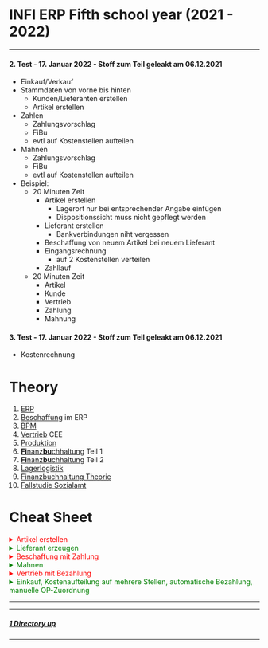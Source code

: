 # INFI ERP Fifth school year (2021 - 2022)

----

#### **2. Test - 17. Januar 2022 - Stoff zum Teil geleakt am 06.12.2021**
   - Einkauf/Verkauf
   - Stammdaten von vorne bis hinten
      - Kunden/Lieferanten erstellen
      - Artikel erstellen
   - Zahlen
      - Zahlungsvorschlag
      - FiBu
      - evtl auf Kostenstellen aufteilen
   - Mahnen
      - Zahlungsvorschlag
      - FiBu
      - evtl auf Kostenstellen aufteilen
- Beispiel:
   - 20 Minuten Zeit
      - Artikel erstellen
         - Lagerort nur bei entsprechender Angabe einfügen
   	     - Dispositionssicht muss nicht gepflegt werden
      - Lieferant erstellen
         - Bankverbindungen niht vergessen
      - Beschaffung von neuem Artikel bei neuem Lieferant
      - Eingangsrechnung
         - auf 2 Kostenstellen verteilen
      - Zahllauf
   - 20 Minuten Zeit
      - Artikel
	  - Kunde
	  - Vertrieb
	  - Zahlung
	  - Mahnung


#### **3. Test - 17. Januar 2022 - Stoff zum Teil geleakt am 06.12.2021**
- Kostenrechnung


Theory
====

1. [ERP](./01_ERP.pdf)
2. [Beschaffung](./02_Beschaffung_ERP.pdf) im ERP
3. [BPM](./02_BPM.pdf)
4. [Vertrieb](./03_Vertrieb_CEE.pdf) CEE
5. [Produktion](./04_Produktion_1und2_CEE.pdf)
6. [**Fi**nanz**bu**chhaltung](./05_FiBu_CEE01_man_buchen.pdf) Teil 1
7. [**Fi**nanz**bu**chhaltung](./05_FiBu_CEE02_int_prozesse.pdf) Teil 2
8. [Lagerlogistik](./08_Lagerlogistik_Lagerplatzsteuerung.pdf)
9. [Finanzbuchhaltung Theorie](./99_FI_CO_Theorie.pdf)
10. [Fallstudie Sozialamt](./fallstudie_sozialamt_v.2.pdf)

Cheat Sheet
====

<details>
<summary style="color:red">Artikel erstellen</summary>

1. **Artikel**
   1. **Basis**
      - Artikelnummer
      - Bezeichnung
      - Basiseinheit: ``Stk``
      - Verpackungen
         - 1 ``Pal``
         - 10 ``Stk.``
         - ``80000`` (Europalette)
   2. **Rechnungswesen**
      - Vorsteuer-Klassifikation: ``100``
      - Mehrsteuer-Klassifikation: ``100``
      - Aufwandskonto-Klassifikation: ``500-300`` (WEK Handelsware)
      - Erlöskonto-Klassifikation: ``400-300`` (Erlöse Handelsware)
      - Bestandskonto-Klassifikation: ``100-300`` (Bestand Handelsware)
      - Kostenarten-Klassifikation Vertrieb: ``300``
      - Kostenarten-Klassifikation Beschaffung: ``300``
      - Kostenarten-Klassifikation Produktion: ``300``
      - Kostenarten-Klassifikation Lagerlogistik: ``300``
      - Preis 1 - Pflichtfeld: beliebiger Geldbetrag
   3. **Lagerlogistik**
      - Klassifikation: ``300``
      - Lademittel: ``80000`` (Europalette)
   4. **Disposition**
      - Mindestbestand
      - Maximalbestand
      - Meldebestand
      - Füllbestand
      - Bedarfsdeckung: ``Externe Beschaffung``
      - Beschaffungsdisponent: ``ADM_KEJ``
      - [ ] Produktionsdaten anwenden
   5. **Beschaffung**
      - Klassifikation: ``300``
      - Standard-Lagerort: ``100``
      - Einheiten: ``Stk.``
   6. **Vertrieb**
      - Klassifikation: ``300``
      - Standard-Lager: ``100``
      - Einheiten: ``Stk.``

</details>
<details><summary style="color:green">Lieferant erzeugen</summary>

1. **Partner**
   1. **Basis**
      - Name
      - Adresse
   2. **Rechnungswesen**
      - **Finanzbuchhaltungsdaten**
         - **Debitor**
            - [x] <u>D</u>ebitor
            - Ausgangssteuer-Klassifikation: ``100`` (Vertrieb Inland)
            - Zahlungsprofil: ``100`` (30 Tage Netto)
			- PFLICHT !! Partnerkonten-Klassifikation: ``100`` (Inland)
         - **Kreditor**:
            - [x] <u>K</u>reditor
            - Zahlungsbedingung: ``120`` (Sofort Netto)
            - Partnerkonto-Klassifikation: ``100`` (Inland)
            - Eingangssteuer-Klassifikation: ``500`` (Beschaffung Inland)
            - **Allgemeines**
               - Sammelkontenprofil: ``200`` (Verbindlichkeiten Inland)
            - **Zahlung**
               - Abzugsprofil: ``100`` (Standard Abzugsprofil)
            - **Mahnung**
               - Mahnprofil: ``100`` (Standard Mahnprofil)
      - **Bankverbindungen**
         - Land: ``DE``
         - Bank: Banknummer auswählen
         - Kontonummer: frei wählen
         - Kontoinhaber: Name
         - Zahlungsweg: ``100`` (Überweisung Inland)
         - Bankkontotyp: ``Normal``
         - Kontobezeichnung: ``Girokonto``
         - [x] Be<u>v</u>orzugt
         - [x] A<u>k</u>tiv
   3. **Lieferant**
      - Klassifikation: Nach Region
      - Lieferbedingung: ``110`` (Frei Haus)
   4. **Kunde**
      - **Basis**
         - Klassifikation: Wie bei ``Lieferant``
         - Lieferbedingung: ``110`` (Frei Haus)

</details>
<details><summary style="color:red">Beschaffung mit Zahlung</summary>

1. **Beschaffungsaufträge**
   - Nummer
      - ``100``
      - Neu
   - Lieferant: Der Lieferant. Bspw ``UG00703``
   - Fremdbelegnummer: Irgendwas
   - Wunschtermin: Irgendwann ab heute in der Zukunft
   - Speichern
   - **Position hinzufügen**
      - **Allgemeines**
         - Artikel: Artikel auswählen. Bspw ``UG00704``
	     - Gesamtmenge: Beliebige Menge. Bspw. ``20 Stk``
		 - Evtl. ``Lagerort`` ändern von ``100`` (Standard Lager) auf eigenes Lager
	  - **Preise**
	     - Preisherkunft: 2 Manuell
		 - Bruttopreis: Preis eintragen. Bspw. ``50,00 EUR``
		 - Preisdimension: Beliebig. Bspw. ``Pro Stk``
		 - "Enter", bzw. ``übernehmen (Eingabetaste)`` drücken
		 - Speichern
		 - Rolle: ``Lieferauftrag erzeugen und Warenrücklieferschein mit Materialbuchung ausgeben..``
		 - ``Ausgeben``
2. **Wareneingänge**
   - Nummer:
      - ``100``
   - Lieferpartner: Der selbe Lieferant. Bspw. ``UG00703``
      - Neu
	  - Fremdbelegnummer:
	     - Irgendwas
		 - Irgendwann ab heute in der Zukunft
	  - Rolle
	     - Positionen mit Auftragsbezig einfügen...
		    - Nummer von Beschaffungsauftrag in ``Nummer`` einügen. Bspw. ``BA1171``
		    - Häckchen hinten setzen
			- ``Zuordnung speichern``
	  - Speichern
	  - Rolle
	     - Wareneingang buchen...
		    - [x] Wareneingangsetiketten ausgeben
			- [x] Warnungen automatisch bestätigen
			- ``Asugeben``
3. **Eingangsrechnung**
   - Nummer:
      - ``100``
	  - Neu
	  - Rechnungssteller: Selbiger Lieferant. Bspw. ``UG00703``
	  - Fremdbelegnummer und -datum
	     - Irgendwas
		 - Irgendwann ab heute in der Zukunft
	  - Leistungsdatum
	     - Irgendwann ab heute in der Zukunft
	  - Speichern
	  - kleine Rolle
	     - ``Wareneingang automatisch mit Auftragsposition verknüpfen``
		    - Nummer: Nummer von Beschaffungsaufrag. Bspw. ``BA1171``
			- Häckchen hinten setzen
			- Zuordnungen speichern
      - Speichern
	  - Auftragsstelle anwählen
	  - Kostenrechnungsdaten hinzufügen
	     - Kostenstelle: Bspw. ``802000`` (Einkauf)
		 - Kostenträger: Ignorieren
		 - Fakturierte Menge: Teil von Gesamtmenge. Bspw. ``5,00 Stk``
		 - Nettobetrag: Sollte sich von selber ergeben
	  - Auftragsstelle anwählen
	  - Kostenrechnungsdaten hinzufügen
	     - Kostenstelle: Bspw. ``805000`` (Einkauf)
		 - Kostenträger: Ignorieren
		 - Fakturierte Menge: restlicher Teil von Gesamtmenge. Bspw. ``15,00 Stk``
		 - Nettobetrag: Sollte sich von selber ergeben
	  - Bruttobetrag: Mit Betrag von ``Saldo`` gleich setzen. Bspw. ``1190,00 EUR``
	  - Speichern
	     - ``Saldo`` muss dann auf ``0,00 EUR`` stehen.
	  - Rolle
	     - Eingangsrechnung buchen
		 - In der HTL
		    - ``Sofort``
	     - Außerhalb der HTL
		    - ``Im Hintergrund``
4. **Cockpit: Eingangsrechnungen**
   - Eingangsdatum: Datum der Rechnung. Bspw. ``heute`` oder ``17.01.2022``
   - Status: ``(Alle)``
   - Zuständiger Mitarbeiter: Nummer des Mitarbeiters. Bspw. ``H20A007``
   - Eingabetaste drücken
   - Häckchen für betroffene Eingangsrechnungen setzen
   - Rolle
      - Rechnungen übertragen...
	     - In der HTL
		    - ``Sofort``
	     - Außerhalb der HTL:
		    - ``Im Hintergrund``
5. **Cockpit: Buchungsläufe Finanzbuchhaltung**
   - Herkunft: ``(Alle)``
   - Erfasst von: Nummer des Mitarbeiters. Bspw. ``H20A007``
   - Status: ``(Alle)``
   - Eingabetaste drücken
   - Häckchen setzen bei betreffender Eingangsrechnung
   - Rolle
      - Übernehmen und buchen
	     - In der HTL
		    - ``Sofort``
	     - Außerhalb der HTL:
		    - ``Im Hintergrund``
6. **Cockpit: Zahlungen**
   - Rolle
      - Zahlungsvorschlag erzeugen
7. **Zahlungsvorschlag erzeugen**
   - Auswahl Zahlungsvorschlag: Irgendwas. Bspw. ``LERNEN1``
   - Bezeichnung: Irgendwas. Bspw. ``Lernen Nummer 1``
   - **Partner**
      - Partner: Lieferant angeben. Bspw. ``UG00703``
   - **Zahlung**
      - Zahlungsweg-Klassifikation: ``100`` (Zahlungen)
   - Rolle
      - ``Ausgeben``
8. **Cockpit: Zahlungen**
   - Eingabetaste drücken
   - Zahlungsvorschlag auswählen
   - Rolle
      - Zahlungsvorschlag anzeigen/bearbeiten
9. **Zahlungsvorschlag anzeigen/bearbeiten**
   - Rolle
      - Vorschlag sperren
	  - Vorschlag freigeben
	  - Zahlungen durchführen
	     - ``Ausgeben``

</details>
<details><summary style="color:green">Mahnen</summary>

1. **Cockpit: Mahnungen**
   - Mahnvorschlag erzeugen
2. **Mahnvorschlag erzeugen**
   - Mahnvorschlag erzeugen
   - Mahndatum ist NACH Rechnungsdatum und muss mehrere Tage in der Zukunft liegen
   - kleines gelbes Dreicek rechts oben
      - bestätigen
         - Ausgeben
3. **Cockpit: Mahnungen**
   - Mahnvorschlag bearbeiten
4. **Mahnvorschlag bearbeiten**
   - sperren
   - freigeben
5. **Cockpit: Mahnungen**
   - Mahnvorschlag prüfen
   - Mahnvorschlag durchführen
   - Mahnungen ausgeben
   - Mahnungen stornieren

</details>
<details><summary style="color:red">Vertrieb mit Bezahlung</summary>

1. **Vertriebsaufträge**
   - Rechnung mit Materialbuchungen
2. **Cockpit: Ausgangsrechnungen**
   - Rechnung auswählen
   - Rechnung übertragen
3. **Cockpit: Buchungsläufe Finanzbuchhaltung**
   - Rechnung auswählen
   - Übernehmen und buchen
4. **Vertriebsaufträge**
   - Belegkette Ausgangsrechnung anwählen und Betrag kopieren
5. **Buchen Finanzbuchhaltung**
   - Belegart 300, Neu
   - Beliebige Nummer in Beleg
   - heute
   - Konto
      - Eigenes Konto (bspw. Bank=1200)
   - Buchungsbetrag
      - kopierten Betrag einfügen
      - Eigenes Konto Soll/Haben
   - Gegenkonto
      - D
      - Unternehmen einfügen
   - OP-Zuordnung
   - Beleg buchen

</details>
<details><summary style="color:green">Einkauf, Kostenaufteilung auf mehrere Stellen, automatische Bezahlung, manuelle OP-Zuordnung</summary>

1. **Beschaffungsaufträge**
   - Nummer
      - ``100``
      - Neu
   - Lieferant: Der Lieferant. Bspw ``KK00702``
   - Fremdbelegnummer: Irgendwas
   - Wunschtermin: Irgendwann ab heute in der Zukunft
   - Speichern
   - **Position hinzufügen**
      - **Allgemeines**
         - Artikel: Artikel auswählen. Bspw ``KK00702``
        - Gesamtmenge: Beliebige Menge. Bspw. ``10 Stk``
       - Evtl. ``Lagerort`` ändern von ``100`` (Standard Lager) auf eigenes Lager
     - **Preise**
        - Preisherkunft: 2 Manuell
       - Bruttopreis: Preis eintragen. Bspw. ``1050,00 EUR``
       - Preisdimension: Beliebig. Bspw. ``Pro Stk``
       - "Enter", bzw. ``übernehmen (Eingabetaste)`` drücken
       - Speichern
       - Rolle: ``Bestellung mit Preisangaben ausgeben...``
       - ``Ausgeben``
2. **Wareneingänge**
   - Nummer:
      - ``100``
   - Lieferpartner: Der selbe Lieferant. Bspw. ``KK00702``
      - Neu
     - Fremdbelegnummer:
        - Irgendwas
       - Irgendwann ab heute in der Zukunft
     - Rolle
        - Positionen mit Auftragsbezig einfügen...
          - Nummer von Beschaffungsauftrag in ``Nummer`` einügen. Bspw. ``BA1264``
          - Häckchen hinten setzen
         - ``Zuordnung speichern``
     - Speichern
     - Rolle
        - Wareneingang buchen...
          - [x] Wareneingangsetiketten ausgeben
         - [x] Warnungen automatisch bestätigen
         - ``Asugeben``
3. **Eingangsrechnung**
   - Nummer:
      - ``100``
     - Neu
     - Rechnungssteller: Selbiger Lieferant. Bspw. ``KK00702``
     - Fremdbelegnummer und -datum
        - Irgendwas
       - Irgendwann ab heute in der Zukunft
     - Leistungsdatum
        - Irgendwann ab heute in der Zukunft
     - Speichern
     - kleine Rolle
        - ``Wareneingang automatisch mit Auftragsposition verknüpfen``
          - Nummer: Nummer von Beschaffungsaufrag. Bspw. ``BA1264``
         - Häckchen hinten setzen
         - Zuordnungen speichern
      - Speichern
     - Auftragsstelle anwählen
     - ``Kostenrechnungsdaten hinzufügen``
        - Kostenstelle: Bspw. ``802000`` (Verwaltung)
       - Kostenträger: Ignorieren
       - Fakturierte Menge: Teil von Gesamtmenge. Bspw. ``5,00 Stk``
       - Nettobetrag: Sollte sich von selber ergeben
     - Auftragsstelle anwählen
     - ``Kostenrechnungsdaten hinzufügen``
        - Kostenstelle: Bspw. ``805000`` (Einkauf)
       - Kostenträger: Ignorieren
       - Fakturierte Menge: restlicher Teil von Gesamtmenge. Bspw. ``5,00 Stk``
       - Nettobetrag: Sollte sich von selber ergeben
     - Bruttobetrag: Mit Betrag von ``Saldo`` gleich setzen. Bspw. ``12.495,00 EUR``
     - Speichern
        - ``Saldo`` muss dann auf ``0,00 EUR`` stehen.
     - Rolle
        - ``Eingangsrechnung buchen``
        - In der HTL
          - ``Sofort``
        - Außerhalb der HTL
          - ``Im Hintergrund``
4. **Cockpit: Eingangsrechnungen**
   - ``Eingangsrechnungsnummer``
      - Nummer von Eingangsrechnung. Bspw. ``ER0908``
   - ``Status``
      - ``(Alle)``
   - "Enter"
   - Eingangsrechnung auswählen
   - Rolle
      - ``Rechungen übertragen...``
      - In der HTL
        - ``Sofort``
      - Außerhalb der HTL
        - ``Im Hintergrund``
5. **Cockpit: Finanzbuchhaltung**
   - ``Erfasst von``
      - Benutzerkürzel einfügen. Bswp. ``H20A007``
   - Korrekten Buchungslauf auswählen
   - Rolle
      - ``Übernehmen und buchen``
6. **Eingangsrechnung**
   - Die vorherige Eingangsrechnung aufrufen. Bspw. ``ER0908``
   - Belegkette
      - Auf ``Buchungsbeleg Finanzbuchhaltung`` klicken
7. **Buchen Finanzbuchhaltung**
   - Belegart:
      - ``300``
   - Neu
   - ``Beleg``:
      - irgendwas
   - ``Datum``:
      - Korrektes Datum einfügen. Bspw. ``06.02.2022``
   - ``Konto``
      - Soll: ``S``
      - ``1200``
   - ``Buchungsbetrag``:
      - Betrag von Eingangsrechnung. Bspw. ``12495,00``
      - Haben: ``H``
      - Währung. Bspw. ``EUR``
   ``Gegenkonto``:
      - ``K``
      - Lieferant einfügen. Bswp. ``KK00702``
   - "Enter"
   **In der OP-Zuordnung!!!**
   - "Alt" + "Pfeil nach unten"
   - "Enter"
   - Offenen Posten auswählen
   - ``Zuordnen``
   - ``Enter``
   - Speichern
   - Rolle
      - ``Beleg buchen``


</details>


----
----

##### [1 Directory up](./../)

----

